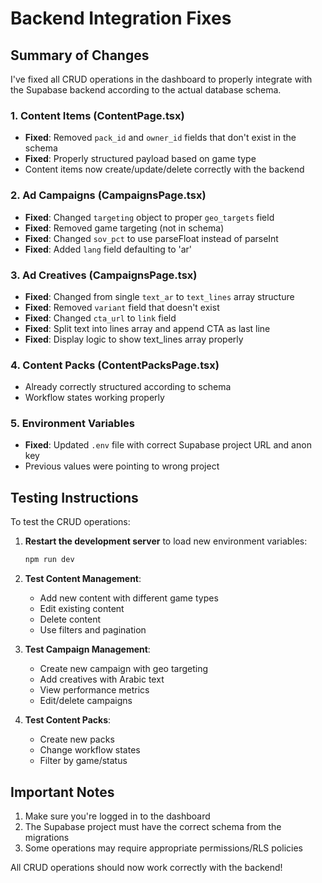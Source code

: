 # Backend Integration Fixes

## Summary of Changes

I've fixed all CRUD operations in the dashboard to properly integrate with the Supabase backend according to the actual database schema.

### 1. Content Items (ContentPage.tsx)
- **Fixed**: Removed `pack_id` and `owner_id` fields that don't exist in the schema
- **Fixed**: Properly structured payload based on game type
- Content items now create/update/delete correctly with the backend

### 2. Ad Campaigns (CampaignsPage.tsx)
- **Fixed**: Changed `targeting` object to proper `geo_targets` field
- **Fixed**: Removed game targeting (not in schema)
- **Fixed**: Changed `sov_pct` to use parseFloat instead of parseInt
- **Fixed**: Added `lang` field defaulting to 'ar'

### 3. Ad Creatives (CampaignsPage.tsx)  
- **Fixed**: Changed from single `text_ar` to `text_lines` array structure
- **Fixed**: Removed `variant` field that doesn't exist
- **Fixed**: Changed `cta_url` to `link` field
- **Fixed**: Split text into lines array and append CTA as last line
- **Fixed**: Display logic to show text_lines array properly

### 4. Content Packs (ContentPacksPage.tsx)
- Already correctly structured according to schema
- Workflow states working properly

### 5. Environment Variables
- **Fixed**: Updated `.env` file with correct Supabase project URL and anon key
- Previous values were pointing to wrong project

## Testing Instructions

To test the CRUD operations:

1. **Restart the development server** to load new environment variables:
   ```bash
   npm run dev
   ```

2. **Test Content Management**:
   - Add new content with different game types
   - Edit existing content
   - Delete content
   - Use filters and pagination

3. **Test Campaign Management**:
   - Create new campaign with geo targeting
   - Add creatives with Arabic text
   - View performance metrics
   - Edit/delete campaigns

4. **Test Content Packs**:
   - Create new packs
   - Change workflow states
   - Filter by game/status

## Important Notes

1. Make sure you're logged in to the dashboard
2. The Supabase project must have the correct schema from the migrations
3. Some operations may require appropriate permissions/RLS policies

All CRUD operations should now work correctly with the backend!